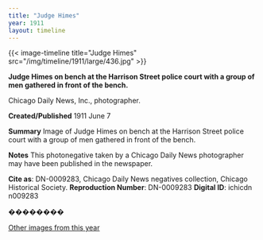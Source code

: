 ```yaml
---
title: "Judge Himes"
year: 1911
layout: timeline
---
```


{{< image-timeline title="Judge Himes" src="/img/timeline/1911/large/436.jpg" >}}


__**Judge Himes on bench at the Harrison Street police court with a group of men gathered in front of the bench.**__

Chicago Daily News, Inc., photographer.

**Created/Published**
1911 June 7

**Summary**
Image of Judge Himes on bench at the Harrison Street police court with a group of men gathered in front of the bench.

**Notes**
This photonegative taken by a Chicago Daily News photographer may have been published in the newspaper.

__Cite as__: DN-0009283, Chicago Daily News negatives collection, Chicago Historical Society.
__Reproduction Number__: DN-0009283
__Digital ID__: ichicdn n009283

��������  

[Other images from this year](/historical/timeline/1911)